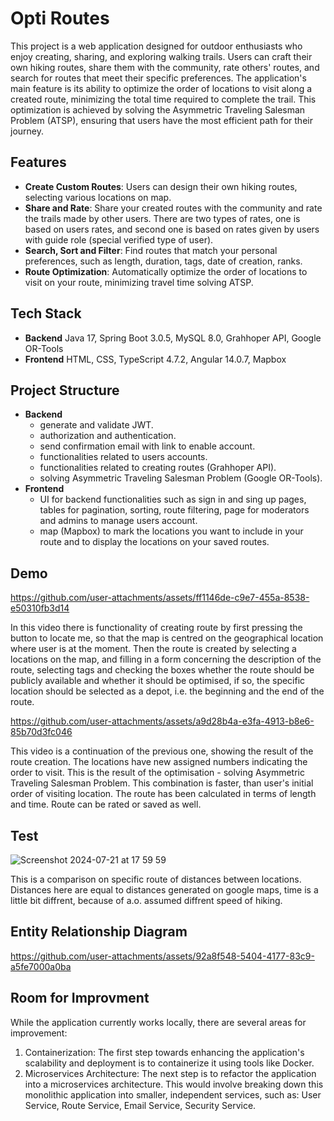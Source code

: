 
# Opti Routes 
This project is a web application designed for outdoor enthusiasts who enjoy creating, sharing, and exploring walking trails. Users can craft their own hiking routes, share them with the community, rate others' routes, and search for routes that meet their specific preferences. The application's main feature is its ability to optimize the order of locations to visit along a created route, minimizing the total time required to complete the trail. This optimization is achieved by solving the Asymmetric Traveling Salesman Problem (ATSP), ensuring that users have the most efficient path for their journey.

## Features
* **Create Custom Routes**: Users can design their own hiking routes, selecting various locations on map.
* **Share and Rate**: Share your created routes with the community and rate the trails made by other users. There are two types of rates, one is based on users rates, and second one is based on rates given by users with guide role (special verified type of user).
* **Search, Sort and Filter**: Find routes that match your personal preferences, such as length, duration, tags, date of creation, ranks.
* **Route Optimization**: Automatically optimize the order of locations to visit on your route, minimizing travel time solving ATSP.
  
## Tech Stack
* **Backend** Java 17, Spring Boot 3.0.5, MySQL 8.0, Grahhoper API, Google OR-Tools
* **Frontend** HTML, CSS, TypeScript 4.7.2, Angular 14.0.7, Mapbox

## Project Structure
* **Backend**
    * generate and validate JWT.
    * authorization and authentication.
    * send confirmation email with link to enable account.
    * functionalities related to users accounts.
    * functionalities related to creating routes (Grahhoper API).
    * solving Asymmetric Traveling Salesman Problem (Google OR-Tools).
* **Frontend**
    * UI for backend functionalities such as sign in and sing up pages, tables for pagination, sorting, route filtering, page for moderators and admins to manage users account.
    * map (Mapbox) to mark the locations you want to include in your route and to display the locations on your saved routes.
    
## Demo



https://github.com/user-attachments/assets/ff1146de-c9e7-455a-8538-e50310fb3d14

In this video there is functionality of creating route by first pressing the button to locate me, so that the map is centred on the geographical location where user is at the moment. Then the route is created by selecting a locations on the map, and filling in a form concerning the description of the route, selecting tags and checking the boxes whether the route should be publicly available and whether it should be optimised, if so, the specific location should be selected as a depot, i.e. the beginning and the end of the route.





https://github.com/user-attachments/assets/a9d28b4a-e3fa-4913-b8e6-85b70d3fc046

This video is a continuation of the previous one, showing the result of the route creation. The locations have new assigned numbers indicating the order to visit. This is the result of the optimisation - solving Asymmetric Traveling Salesman Problem. This combination is faster, than user's initial order of visiting location. The route has been calculated in terms of length and time. Route can be rated or saved as well.

## Test


![Screenshot 2024-07-21 at 17 59 59](https://github.com/user-attachments/assets/9985470f-b4f9-468a-a9ed-f7c9b5a0d6c9)

This is a comparison on specific route of distances between locations. Distances here are equal to distances generated on google maps, time is a little bit diffrent, because of a.o. assumed diffrent speed of hiking.



## Entity Relationship Diagram 


https://github.com/user-attachments/assets/92a8f548-5404-4177-83c9-a5fe7000a0ba


## Room for Improvment
While the application currently works locally, there are several areas for improvement:
1. Containerization: The first step towards enhancing the application's scalability and deployment is to containerize it using tools like Docker. 
2. Microservices Architecture: The next step is to refactor the application into a microservices architecture. This would involve breaking down this monolithic application into smaller, independent services, such as: User Service, Route Service, Email Service, Security Service.


